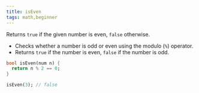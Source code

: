 ```yaml
---
title: isEven
tags: math,beginner
---
```


Returns `true` if the given number is even, `false` otherwise.

- Checks whether a number is odd or even using the modulo (`%`) operator.
- Returns `true` if the number is even, `false` if the number is odd.

```dart
bool isEven(num n) {
  return n % 2 == 0;
}
```

```dart
isEven(3); // false
```
